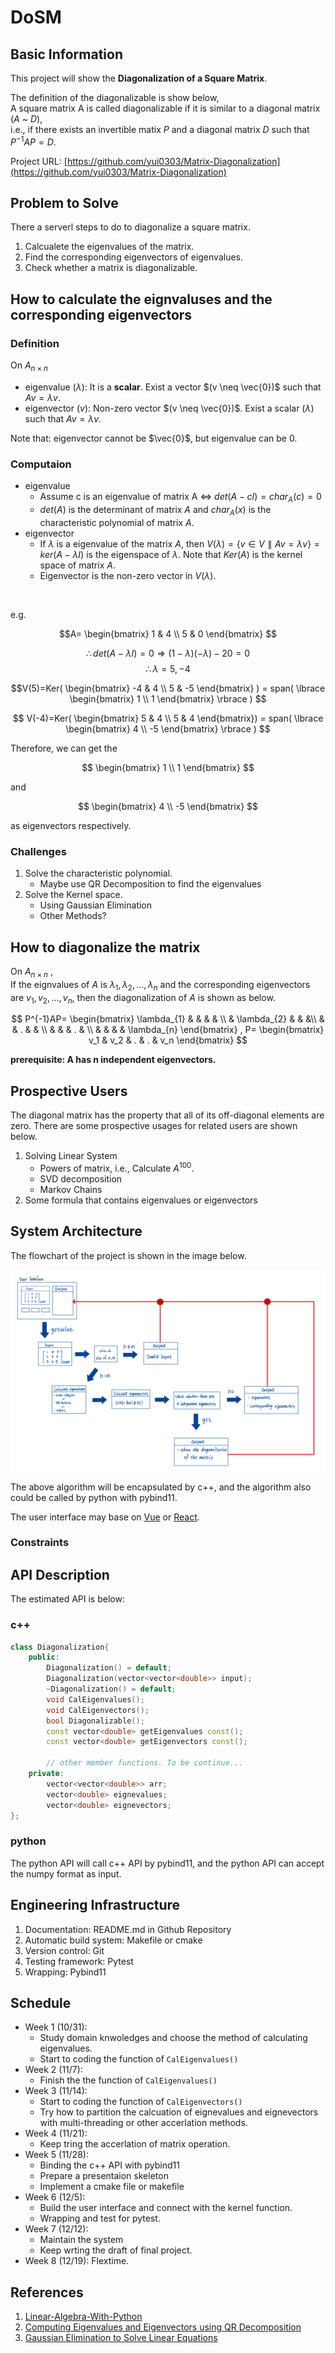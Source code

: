 # DoSM

## Basic Information

This project will show the **Diagonalization of a Square Matrix**.  

The definition of the diagonalizable is show below,  
A square matrix A is called diagonalizable if it is similar to a diagonal matrix ($A$ ~ $D$),  
i.e., if there exists an invertible matix $P$ and a diagonal matrix $D$ such that $P^{-1}AP = D$.

Project URL: [https://github.com/yui0303/Matrix-Diagonalization](https://github.com/yui0303/Matrix-Diagonalization)


## Problem to Solve

There a serverl steps to do to diagonalize a square matrix.  
1. Calcualete the eigenvalues of the matrix.
2. Find the corresponding eigenvectors of eigenvalues.
3. Check whether a matrix is diagonalizable.


## How to calculate the eignvaluses and the corresponding eigenvectors
### Definition

On $A_{n\times n}$
- eigenvalue $(\lambda)$: It is a **scalar**. Exist a vector $(v \neq \vec{0})$ such that $Av = \lambda v$.
- eigenvector $(v)$: Non-zero vector $(v \neq \vec{0})$. Exist a scalar ($\lambda$) such that $Av = \lambda v$.

Note that: eigenvector cannot be $\vec{0}$, but eigenvalue can be 0.

### Computaion

- eigenvalue
    - Assume c is an eigenvalue of matrix A $\iff$ $det(A-cI) = char_{A}(c) = 0$  
    - $det(A)$ is the determinant of matrix $A$ and $char_A(x)$ is the characteristic polynomial of matrix $A$.  
- eigenvector
  - If $\lambda$ is a eigenvalue of the matrix $A$, then $V(\lambda) = \lbrace v \in V \parallel Av=\lambda v \rbrace = ker(A-\lambda I)$ is the eigenspace of $\lambda$. Note that $Ker(A)$ is the kernel space of matrix $A$.
  - Eigenvector is the non-zero vector in $V(\lambda)$.  

</br>

e.g.  

$$A=
\begin{bmatrix}
  1 & 4 \\
  5 & 0
\end{bmatrix}
$$

$$\therefore det(A-\lambda I) = 0 \Rightarrow (1-\lambda)(-\lambda) -20 = 0$$ 
$$\therefore \lambda = 5, -4$$  

$$V(5)=Ker(
\begin{bmatrix} 
  -4 & 4 \\ 
  5 & -5
\end{bmatrix}
)
= span(
\lbrace
\begin{bmatrix} 
  1 \\ 
  1 
\end{bmatrix}
\rbrace
)
$$  

$$
V(-4)=Ker(
\begin{bmatrix} 
  5 & 4 \\ 
  5 & 4
\end{bmatrix}) 
= span(
\lbrace
\begin{bmatrix} 
  4 \\
  -5 
\end{bmatrix}
\rbrace
)
$$

Therefore, we can get the

$$
\begin{bmatrix} 
  1 \\ 
  1 
\end{bmatrix}
$$

and 

$$
\begin{bmatrix} 
4 \\
-5 
\end{bmatrix}
$$ 

as eigenvectors respectively.  

### Challenges
1. Solve the characteristic polynomial.
   - Maybe use QR Decomposition to find the eigenvalues
2. Solve the Kernel space.
   - Using Gaussian Elimination
   - Other Methods?


## How to diagonalize the matrix

On $A_{n\times n}$ ,  
If the eignvalues of $A$ is $\lambda_{1}, \lambda_{2}, ..., \lambda_{n}$ and the corresponding eigenvectors are $v_1, v_2, ..., v_n$, then the diagonalization of $A$ is shown as below.  

$$
P^{-1}AP=
\begin{bmatrix}
\lambda_{1} & & & & \\
 & \lambda_{2} & & &\\
 & & . & & \\
 & & & . & \\
 & & & & \lambda_{n}
\end{bmatrix} 
,
P=
\begin{bmatrix}
  v_1 & v_2 & . & . & v_n
\end{bmatrix}
$$

**prerequisite: A has n independent eigenvectors.**

## Prospective Users

The diagonal matrix has the property that all of its off-diagonal elements are zero. There are some prospective usages for related users are shown below.

1. Solving Linear System
   - Powers of matrix, i.e., Calculate $A^{100}$.
   - SVD decomposition
   - Markov Chains
2. Some formula that contains eigenvalues or eigenvectors

## System Architecture

The flowchart of the project is shown in the image below.  

![](./src/SystemArchitecture.jpg)

The above algorithm will be encapsulated by c++, and the algorithm also could be called by python with pybind11. 

The user interface may base on [Vue](https://vuejs.org/) or [React](https://zh-hant.legacy.reactjs.org/).

### Constraints


## API Description
The estimated API is below:
### c++
```c++
class Diagonalization{
    public:
        Diagonalization() = default;
        Diagonalization(vector<vector<double>> input);
        ~Diagonalization() = default;
        void CalEigenvalues();
        void CalEigenvectors();
        bool Diagonalizable();
        const vector<double> getEigenvalues const();
        const vector<double> getEigenvectors const();
        
        // other member functions. To be continue...
    private:
        vector<vector<double>> arr;
        vector<double> eignevalues;
        vector<double> eignevectors;
};

```

### python 
The python API will call c++ API by pybind11, and the python API can accept the numpy format as input.

## Engineering Infrastructure

1. Documentation: README.md in Github Repository
2. Automatic build system: Makefile or cmake
3. Version control: Git
4. Testing framework: Pytest
5. Wrapping: Pybind11

## Schedule

- Week 1 (10/31):  
  - Study domain knwoledges and choose the method of calculating eigenvalues.  
  - Start to coding the function of `CalEigenvalues()`
- Week 2 (11/7): 
  - Finish the the function of `CalEigenvalues()`
- Week 3 (11/14): 
  - Start to coding the function of `CalEigenvectors()`
  - Try how to partition the calcuation of eignevalues and eignevectors with multi-threading or other accerlation methods.
- Week 4 (11/21): 
  - Keep tring the accerlation of matrix operation.
- Week 5 (11/28): 
  - Binding the c++ API with pybind11
  - Prepare a presentaion skeleton
  - Implement a cmake file or makefile
- Week 6 (12/5):
  - Build the user interface and connect with the kernel function.
  - Wrapping and test for pytest.
- Week 7 (12/12):
  - Maintain the system
  - Keep wrting the draft of final project.
- Week 8 (12/19): Flextime.  

## References



1. [Linear-Algebra-With-Python](https://github.com/weijie-chen/Linear-Algebra-With-Python/blob/master/Chapter%2012%20-%20Eigenvalues%20and%20Eigenvectors.ipynb)
2. [Computing Eigenvalues and Eigenvectors using QR Decomposition](https://www.andreinc.net/2021/01/25/computing-eigenvalues-and-eigenvectors-using-qr-decomposition)
3. [Gaussian Elimination to Solve Linear Equations](https://www.geeksforgeeks.org/gaussian-elimination/)